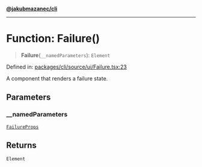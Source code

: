 [**@jakubmazanec/cli**](../README.md)

---

# Function: Failure()

> **Failure**(`__namedParameters`): `Element`

Defined in:
[packages/cli/source/ui/Failure.tsx:23](https://github.com/jakubmazanec/tools/blob/dccfe8e5cee218e88ff4db59e4bf460975897c58/packages/cli/source/ui/Failure.tsx#L23)

A component that renders a failure state.

## Parameters

### \_\_namedParameters

[`FailureProps`](../type-aliases/FailureProps.md)

## Returns

`Element`
